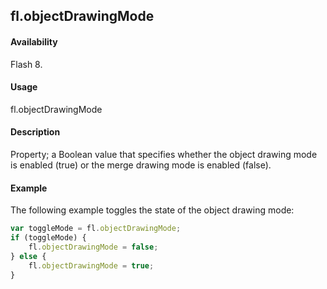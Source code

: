 ## fl.objectDrawingMode

#### Availability

Flash 8.

#### Usage

fl.objectDrawingMode

#### Description

Property; a Boolean value that specifies whether the object drawing mode is enabled (true) or the merge drawing mode is enabled (false).

#### Example

The following example toggles the state of the object drawing mode:
```javascript
var toggleMode = fl.objectDrawingMode;
if (toggleMode) {
    fl.objectDrawingMode = false;
} else {
    fl.objectDrawingMode = true;
}
```